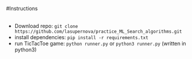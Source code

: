 #Instructions<br><br>
 - Download repo: `git clone https://github.com/lasupernova/practice_ML_Search_algorithms.git` <br>
 - install dependencies: `pip install -r requirements.txt`
 - run TicTacToe game: `python runner.py` or `python3 runner.py` (written in python3)
